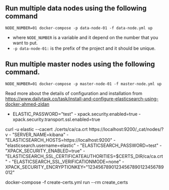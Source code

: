 ## Run multiple data nodes using the following command
```
NODE_NUMBER=01 docker-compose -p data-node-01 -f data-node.yml up
```
- where ``NODE_NUMBER`` is a variable and it depend on the number that you want to put.
- ``-p data-node-01:`` is the prefix of the project and it should be unique.
## Run multiple master nodes using the following command.
```
NODE_NUMBER=01 docker-compose -p master-node-01 -f master-node.yml up
```

Read more about the details of configuration and installation from https://www.dailytask.co/task/install-and-configure-elasticsearch-using-docker-ahmed-zidan

- ELASTIC_PASSWORD="test"
      - xpack.security.enabled=true
      - xpack.security.transport.ssl.enabled=true

curl -u elastic --cacert ./certs/ca/ca.crt https://localhost:9200/_cat/nodes/?v
      - "SERVER_NAME=kibana"
      - "ELASTICSEARCH_HOSTS=https://localhost:9200"
      - "elasticsearch.username=elastic"
      - "ELASTICSEARCH_PASSWORD=test"
      - "XPACK_SECURITY_ENABLED=true"
      - "ELASTICSEARCH_SSL_CERTIFICATEAUTHORITIES=$CERTS_DIR/ca/ca.crt"
      - "ELASTICSEARCH_SSL_VERIFICATIONMODE=none"
      - XPACK_SECURITY_ENCRYPTIONKEY="12345678901234567890123456789012"


docker-compose -f create-certs.yml run --rm create_certs

